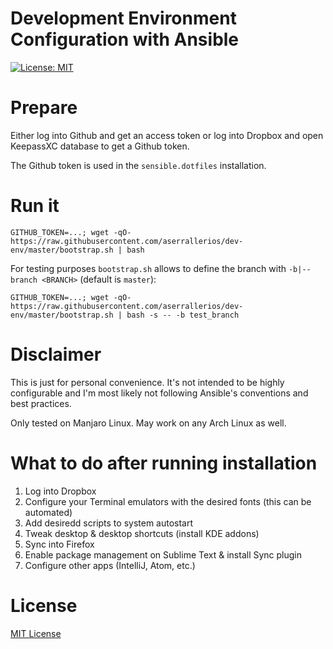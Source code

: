 Development Environment Configuration with Ansible
==================================================

[![License: MIT](https://img.shields.io/badge/license-MIT%20License-blue.svg)](https://raw.githubusercontent.com/aserrallerios/dev-env/master/LICENSE)

# Prepare

Either log into Github and get an access token or log into Dropbox and open KeepassXC database to get a Github token.

The Github token is used in the `sensible.dotfiles` installation.

# Run it

```shell
GITHUB_TOKEN=...; wget -qO- https://raw.githubusercontent.com/aserrallerios/dev-env/master/bootstrap.sh | bash
```
For testing purposes `bootstrap.sh` allows to define the branch with `-b|--branch <BRANCH>` (default is `master`):
```shell
GITHUB_TOKEN=...; wget -qO- https://raw.githubusercontent.com/aserrallerios/dev-env/master/bootstrap.sh | bash -s -- -b test_branch
```

# Disclaimer

This is just for personal convenience. It's not intended to be highly configurable and I'm most likely not following Ansible's conventions and best practices.

Only tested on Manjaro Linux. May work on any Arch Linux as well.

# What to do after running installation

1. Log into Dropbox
2. Configure your Terminal emulators with the desired fonts (this can be automated)
3. Add desiredd scripts to system autostart
4. Tweak desktop & desktop shortcuts (install KDE addons)
5. Sync into Firefox
6. Enable package management on Sublime Text & install Sync plugin
7. Configure other apps (IntelliJ, Atom, etc.)

# License

[MIT License](LICENSE)
